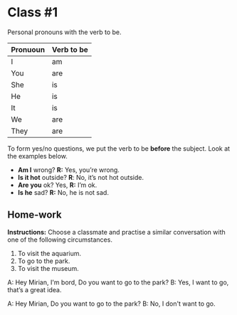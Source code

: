 # Class #1

Personal pronouns with the verb to be.

| Pronuoun | Verb to be |
|    --    |     --     |
|    I     |     am     |
|   You    |     are    |
|   She    |     is     |
|   He     |     is     |
|   It     |     is     |
|   We     |     are    |
|   They   |     are    |

To form yes/no questions, we put the verb to  be  **before**  the  subject.  Look  at  the  examples  below.

- **Am I** wrong? **R:** Yes, you’re wrong.
- **Is it hot** outside?  **R**: No, it’s not hot outside.
- **Are you** ok? Yes, **R:** I’m ok.
- **Is he** sad? **R:** No, he is not sad.

## Home-work

**Instructions:** Choose a classmate and practise a similar conversation with one of the following circumstances.

1. To visit the aquarium.
2. To go to the park.
3. To visit the museum.
  
A: Hey Mirian, I'm bord, Do you want to go to the park?
B: Yes, I want to go, that’s a great idea.

A: Hey Mirian, Do you want to go to the park?
B: No, I don't want to go.
